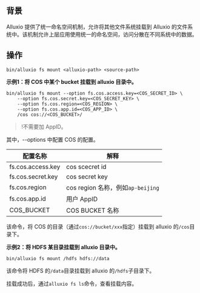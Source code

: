 ## 背景

Alluxio 提供了统一命名空间机制，允许将其他文件系统挂载到 Alluxio 的文件系统中。该机制允许上层应用使用统一的命名空间，访问分散在不同系统中的数据。

## 操作
```
bin/alluxio fs mount <alluxio-path> <source-path>
```

**示例1：将 COS 中某个 bucket 挂载到 alluxio 目录中。**

```
bin/alluxio fs mount --option fs.cos.access.key=<COS_SECRET_ID> \
    --option fs.cos.secret.key=<COS_SECRET_KEY> \
    --option fs.cos.region=<COS_REGION> \
    --option fs.cos.app.id=<COS_APP_ID> \
    /cos cos://<COS_BUCKET>/
```
>!不需要加 AppID。
>
其中，--options 中配置 COS 的配置。

| 配置名称          | 解释                                   |
| ----------------- | -------------------------------------- |
| fs.cos.access.key | cos scecret id                         |
| fs.cos.secret.key | cos secret key                         |
| fs.cos.region     | cos region 名称，例如`ap-beijing` |
| fs.cos.app.id     | 用户 AppID                              |
| COS_BUCKET        | COS BUCKET 名称                         |

该命令，将 COS 的目录（通过`cos://bucket/xxx`指定）挂载到 alluxio 的`/cos`目录下。 

**示例2：将 HDFS 某目录挂载到 alluxio 目录中。**
```
bin/alluxio fs mount /hdfs hdfs://data
```
该命令将 HDFS 的`/data`目录挂载到 alluxio 的`/hdfs`子目录下。

挂载成功后，通过`alluxio fs ls`命令，查看挂载内容。

